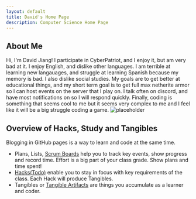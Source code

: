 ```yaml
---
layout: default
title: David's Home Page
description: Computer Science Home Page
---
```



## About Me
Hi, I'm David Jiang! I participate in CyberPatriot, and I enjoy it, but am very bad at it. I enjoy English, and dislike other languages. I am terrible at learning new langauages, and struggle at learning Spanish because my memory is bad. I also dislike social studies. My goals are to get better at educational things, and my short term goal is to get full max netherite armor so I can host events on the server that I play on. I talk often on discord, and have most notifications on so I will respond quickly. Finally, coding is something that seems cool to me but it seems very complex to me and I feel like it will be a big struggle coding a game.
![placeholder]({{site.baseurl}}/images/Image3.png)
## Overview of Hacks, Study and Tangibles
Blogging in GitHub pages is a way to learn and code at the same time. 

- Plans, Lists, [Scrum Boards](https://clickup.com/blog/scrum-board/) help you to track key events, show progress and record time.  Effort is a big part of your class grade.  Show plans and time spent!
- [Hacks(Todo)](https://levelup.gitconnected.com/six-ultimate-daily-hacks-for-every-programmer-60f5f10feae) enable you to stay in focus with key requirements of the class.  Each Hack will produce Tangibles.
- Tangibles or [Tangible Artifacts](https://en.wikipedia.org/wiki/Artifact_(software_development)) are things you accumulate as a learner and coder. 


